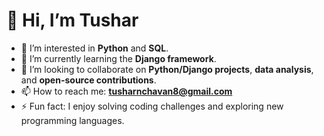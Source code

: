 # 👋 Hi, I’m Tushar

- 👀 I’m interested in **Python** and **SQL**.
- 🌱 I’m currently learning the **Django framework**.
- 💞️ I’m looking to collaborate on **Python/Django projects**, **data analysis**, and **open-source contributions**.
- 📫 How to reach me: **tusharnchavan8@gmail.com**
- ⚡ Fun fact: I enjoy solving coding challenges and exploring new programming languages.
